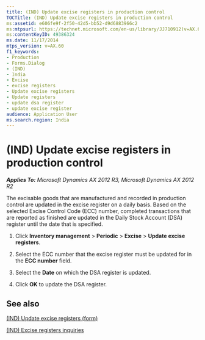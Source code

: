 ```yaml
---
title: (IND) Update excise registers in production control
TOCTitle: (IND) Update excise registers in production control
ms:assetid: e606fe9f-2f50-42d5-bb52-d9d6883966c2
ms:mtpsurl: https://technet.microsoft.com/en-us/library/JJ710912(v=AX.60)
ms:contentKeyID: 49386324
ms.date: 11/17/2014
mtps_version: v=AX.60
f1_keywords:
- Production
- Forms.Dialog
- (IND)
- India
- Excise
- excise registers
- Update excise registers
- Update registers
- update dsa register
- update excise register
audience: Application User
ms.search.region: India
---
```


# (IND) Update excise registers in production control 


_**Applies To:** Microsoft Dynamics AX 2012 R3, Microsoft Dynamics AX 2012 R2_

The excisable goods that are manufactured and recorded in production control are updated in the excise register on a daily basis. Based on the selected Excise Control Code (ECC) number, completed transactions that are reported as finished are updated in the Daily Stock Account (DSA) register until the date that is specified.

1.  Click **Inventory management** \> **Periodic** \> **Excise** \> **Update excise registers**.

2.  Select the ECC number that the excise register must be updated for in the **ECC number** field.

3.  Select the **Date** on which the DSA register is updated.

4.  Click **OK** to update the DSA register.

## See also

[(IND) Update excise registers (form)](https://technet.microsoft.com/en-us/library/jj664654\(v=ax.60\))

[(IND) Excise registers inquiries](ind-excise-registers-inquiries.md)

  


